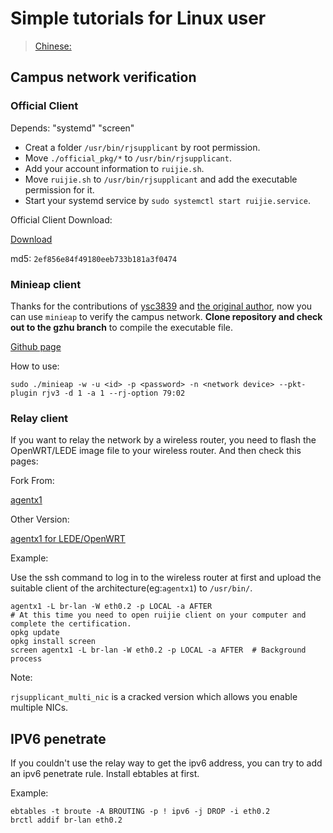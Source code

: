# Simple tutorials for Linux user

> [Chinese:](https://github.com/GZHU-Dress/GZHU-Wikiii/blob/master/ruijie/README_zh.md)

## Campus network verification

### Official Client

Depends: "systemd" "screen"

- Creat a folder `/usr/bin/rjsupplicant` by root permission.
- Move `./official_pkg/*` to `/usr/bin/rjsupplicant`.
- Add your account information to `ruijie.sh`.
- Move `ruijie.sh` to `/usr/bin/rjsupplicant` and add the executable permission for it.
- Start your systemd service by `sudo systemctl start ruijie.service`.

Official Client Download:

[Download](http://202.192.18.32:8081/Setup/RG_Supplicant_For_Linux_V1.31.zip)

md5: `2ef856e84f49180eeb733b181a3f0474`

### Minieap client
Thanks for the contributions of [ysc3839](https://github.com/ysc3839) and [the original author](https://github.com/updateing/minieap), now you can use `minieap` to verify the campus network. **Clone repository and check out to the gzhu branch** to compile the executable file.

[Github page](https://github.com/GZHU-Dress/minieap)

How to use:
```shell
sudo ./minieap -w -u <id> -p <password> -n <network device> --pkt-plugin rjv3 -d 1 -a 1 --rj-option 79:02
```
### Relay client

If you want to relay the network by a wireless router, you need to flash the OpenWRT/LEDE image file to your wireless router. And then check this pages:

Fork From:

[agentx1](https://bitbucket.org/CrazyBoyFeng/agentx1)

Other Version:

[agentx1 for LEDE/OpenWRT](https://github.com/GZHU-Dress/agentx1-lede)

Example:

Use the ssh command to log in to the wireless router at first and upload the suitable client of the architecture(eg:`agentx1`) to `/usr/bin/`.

```shell
agentx1 -L br-lan -W eth0.2 -p LOCAL -a AFTER
# At this time you need to open ruijie client on your computer and complete the certification.
opkg update
opkg install screen
screen agentx1 -L br-lan -W eth0.2 -p LOCAL -a AFTER  # Background process
```

Note:

`rjsupplicant_multi_nic` is a cracked version which allows you enable multiple NICs.

## IPV6 penetrate

If you couldn't use the relay way to get the ipv6 address, you can try to add an ipv6 penetrate rule. Install ebtables at first.

Example:
```shell
ebtables -t broute -A BROUTING -p ! ipv6 -j DROP -i eth0.2
brctl addif br-lan eth0.2
```
